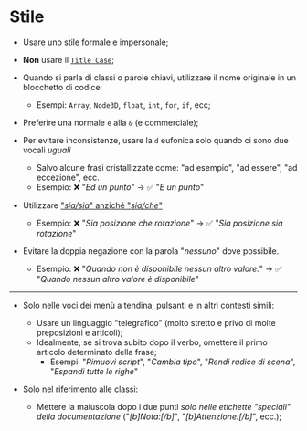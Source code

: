 # Stile

- Usare uno stile formale e impersonale;

- **Non** usare il [`Title Case`](https://en.wikipedia.org/wiki/Title_case);

- Quando si parla di classi o parole chiavi, utilizzare il nome originale in un blocchetto di codice:
	- Esempi: `Array`, `Node3D`, `float`, `int`, `for`, `if`, ecc;

- Preferire una normale `e` alla `&` (e commerciale);

- Per evitare inconsistenze, usare la `d` eufonica solo quando ci sono due vocali *uguali*
	- Salvo alcune frasi cristallizzate come: "ad esempio", "ad essere", "ad eccezione", ecc.
	- Esempio: ❌ "_Ed un punto_" -> ✅ "_E un punto_"

- Utilizzare ["_sia/sia_" anziché "_sia/che_"](https://www.bericaeditrice.it/editoria/la-questione-e-grammatica-sia-sia-o-sia-che/)
	- Esempio: ❌ "_Sia posizione che rotazione_" -> ✅ "_Sia posizione sia rotazione_"

- Evitare la doppia negazione con la parola "_nessuno_" dove possibile.
	- Esempio: ❌ "_Quando non è disponibile nessun altro valore._" -> ✅ "_Quando nessun altro valore è disponibile_"
      
----
 - Solo nelle voci dei menù a tendina, pulsanti e in altri contesti simili:
	- Usare un linguaggio "telegrafico" (molto stretto e privo di molte preposizioni e articoli);
	- Idealmente, se si trova subito dopo il verbo, omettere il primo articolo determinato della frase;
		- Esempi: "_Rimuovi script_", "_Cambia tipo_", "_Rendi radice di scena_", "_Espandi tutte le righe_"

- Solo nel riferimento alle classi:
	- Mettere la maiuscola dopo i due punti *solo nelle etichette "speciali" della documentazione* ("_[b]Nota:[/b]_", "_[b]Attenzione:[/b]_", ecc.);
